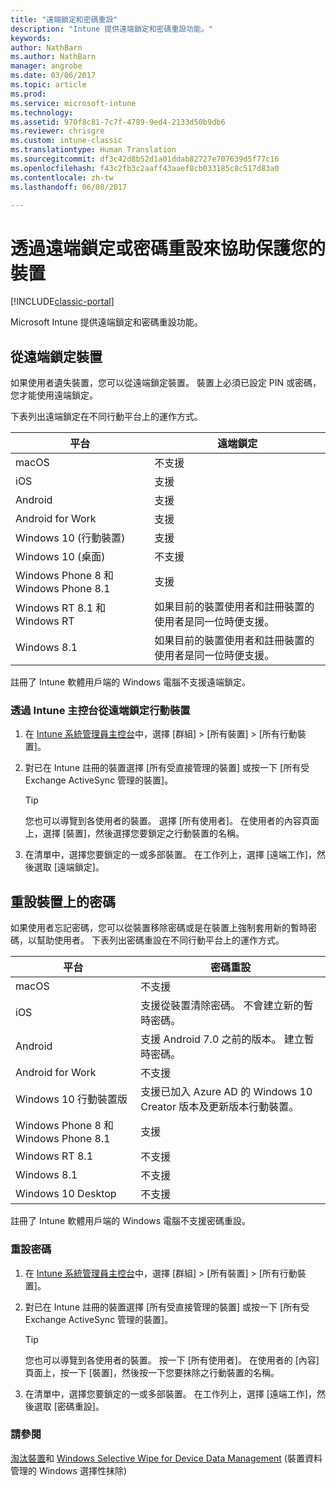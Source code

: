 ```yaml
---
title: "遠端鎖定和密碼重設"
description: "Intune 提供遠端鎖定和密碼重設功能。"
keywords: 
author: NathBarn
ms.author: NathBarn
manager: angrobe
ms.date: 03/06/2017
ms.topic: article
ms.prod: 
ms.service: microsoft-intune
ms.technology: 
ms.assetid: 970f8c81-7c7f-4789-9ed4-2133d50b9db6
ms.reviewer: chrisgre
ms.custom: intune-classic
ms.translationtype: Human Translation
ms.sourcegitcommit: df3c42d8b52d1a01ddab82727e707639d5f77c16
ms.openlocfilehash: f43c2fb3c2aaff43aaef8cb033185c8c517d83a0
ms.contentlocale: zh-tw
ms.lasthandoff: 06/08/2017

---
```

# <a name="help-protect-your-devices-with-remote-lock-and-passcode-reset"></a>透過遠端鎖定或密碼重設來協助保護您的裝置

[!INCLUDE[classic-portal](../includes/classic-portal.md)]

Microsoft Intune 提供遠端鎖定和密碼重設功能。

## <a name="lock-a-device-remotely"></a>從遠端鎖定裝置
如果使用者遺失裝置，您可以從遠端鎖定裝置。 裝置上必須已設定 PIN 或密碼，您才能使用遠端鎖定。

下表列出遠端鎖定在不同行動平台上的運作方式。

|平台|遠端鎖定|
|------------|---------------|
|macOS|不支援|
|iOS|支援|
|Android|支援|
|Android for Work|支援|
|Windows 10 (行動裝置)|支援|
|Windows 10 (桌面)|不支援|
|Windows Phone 8 和 Windows Phone 8.1|支援|
|Windows RT 8.1 和 Windows RT|如果目前的裝置使用者和註冊裝置的使用者是同一位時便支援。|
|Windows 8.1|如果目前的裝置使用者和註冊裝置的使用者是同一位時便支援。|

註冊了 Intune 軟體用戶端的 Windows 電腦不支援遠端鎖定。

### <a name="lock-a-mobile-device-remotely-through-the-intune-console"></a>透過 Intune 主控台從遠端鎖定行動裝置

1.  在 [Intune 系統管理員主控台](https://manage.microsoft.com/)中，選擇 [群組] &gt; [所有裝置] &gt; [所有行動裝置]。

2.  對已在 Intune 註冊的裝置選擇 [所有受直接管理的裝置] 或按一下 [所有受 Exchange ActiveSync 管理的裝置]。

    > [!TIP]
    > 您也可以導覽到各使用者的裝置。 選擇 [所有使用者]。 在使用者的內容頁面上，選擇 [裝置]，然後選擇您要鎖定之行動裝置的名稱。

3.  在清單中，選擇您要鎖定的一或多部裝置。 在工作列上，選擇 [遠端工作]，然後選取 [遠端鎖定]。

## <a name="reset-the-passcode-on-a-device"></a>重設裝置上的密碼
如果使用者忘記密碼，您可以從裝置移除密碼或是在裝置上強制套用新的暫時密碼，以幫助使用者。 下表列出密碼重設在不同行動平台上的運作方式。

|平台|密碼重設|
|------------|------------------|
|macOS|不支援|
|iOS|支援從裝置清除密碼。 不會建立新的暫時密碼。|
|Android|支援 Android 7.0 之前的版本。 建立暫時密碼。|
|Android for Work|不支援|
|Windows 10 行動裝置版|支援已加入 Azure AD 的 Windows 10 Creator 版本及更新版本行動裝置。|
|Windows Phone 8 和 Windows Phone 8.1|支援|
|Windows RT 8.1|不支援|
|Windows 8.1|不支援|
|Windows 10 Desktop|不支援|

註冊了 Intune 軟體用戶端的 Windows 電腦不支援密碼重設。

### <a name="reset-a-passcode"></a>重設密碼

1.  在 [Intune 系統管理員主控台](https://manage.microsoft.com/)中，選擇 [群組] &gt; [所有裝置] &gt; [所有行動裝置]。

2.  對已在 Intune 註冊的裝置選擇 [所有受直接管理的裝置] 或按一下 [所有受 Exchange ActiveSync 管理的裝置]。

    > [!TIP]
    > 您也可以導覽到各使用者的裝置。 按一下 [所有使用者]。 在使用者的 [內容] 頁面上，按一下 [裝置]，然後按一下您要抹除之行動裝置的名稱。

3.  在清單中，選擇您要鎖定的一或多部裝置。 在工作列上，選擇 [遠端工作]，然後選取 [密碼重設]。


### <a name="see-also"></a>請參閱
[淘汰裝置](retire-devices-from-microsoft-intune-management.md)和 [Windows Selective Wipe for Device Data Management](http://technet.microsoft.com/library/dn486874.aspx) (裝置資料管理的 Windows 選擇性抹除)

